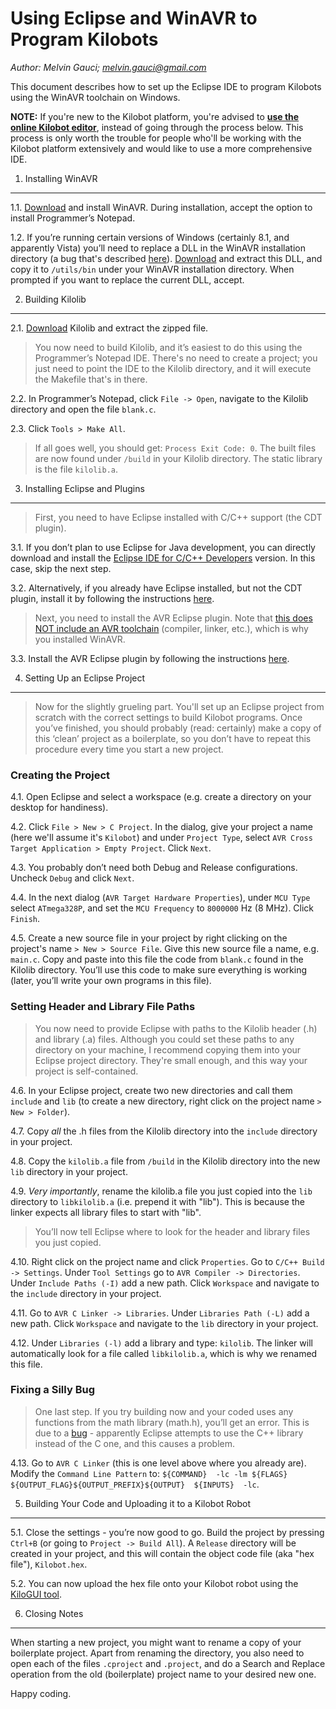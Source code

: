 Using Eclipse and WinAVR to Program Kilobots
============================================
*Author: Melvin Gauci; melvin.gauci@gmail.com*

This document describes how to set up the Eclipse IDE to program Kilobots using the WinAVR toolchain on Windows.

**NOTE:** If you're new to the Kilobot platform, you're advised to **[use the online Kilobot editor](https://www.kilobotics.com/editor)**, instead of going through the process below. This process is only worth the trouble for people who'll be working with the Kilobot platform extensively and would like to use a more comprehensive IDE.

1. Installing WinAVR
--------------------

1.1. [Download](http://winavr.sourceforge.net/) and install WinAVR. During installation, accept the option to install Programmer’s Notepad.

1.2. If you’re running certain versions of Windows (certainly 8.1, and apparently Vista) you’ll need to replace a DLL in the WinAVR installation directory (a bug that's described [here](http://www.avrfreaks.net/forum/windows-81-compilation-error)). [Download](http://www.madwizard.org/download/electronics/msys-1.0-vista64.zip) and extract this DLL, and copy it to `/utils/bin` under your WinAVR installation directory. When prompted if you want to replace the current DLL, accept.

2. Building Kilolib
-------------------

2.1. [Download](https://github.com/acornejo/kilolib) Kilolib and extract the zipped file.

> You now need to build Kilolib, and it’s easiest to do this using the Programmer’s Notepad IDE. There's no need to create a project; you just need to point the IDE to the Kilolib directory, and it will execute the Makefile that's in there.

2.2. In Programmer’s Notepad, click `File -> Open`, navigate to the Kilolib directory and open the file `blank.c`. 

2.3. Click `Tools > Make All`.

> If all goes well, you should get: `Process Exit Code: 0`. The built files are now found under `/build` in your Kilolib directory. The static library is the file `kilolib.a`.

3. Installing Eclipse and Plugins
---------------------------------
> First, you need to have Eclipse installed with C/C++ support (the CDT plugin).

3.1. If you don’t plan to use Eclipse for Java development, you can directly download and install the [Eclipse IDE for C/C++ Developers](http://eclipse.org/downloads/packages/eclipse-ide-cc-developers/lunasr2) version. In this case, skip the next step.

3.2. Alternatively, if you already have Eclipse installed, but not the CDT plugin, install it by following the instructions [here](http://eclipse.org/cdt/downloads.php).

> Next, you need to install the AVR Eclipse plugin. Note that [this does NOT include an AVR toolchain](http://avr-eclipse.sourceforge.net/wiki/index.php/The_AVR_GCC_Toolchain) (compiler, linker, etc.), which is why you installed WinAVR.

3.3. Install the AVR Eclipse plugin by following the instructions [here](http://avr-eclipse.sourceforge.net/wiki/index.php/Plugin_Download).
 
4. Setting Up an Eclipse Project
--------------------------------
> Now for the slightly grueling part. You'll set up an Eclipse project from scratch with the correct settings to build Kilobot programs. Once you’ve finished, you should probably (read: certainly) make a copy of this ‘clean’ project as a boilerplate, so you don’t have to repeat this procedure every time you start a new project.

### Creating the Project

4.1. Open Eclipse and select a workspace (e.g. create a directory on your desktop for handiness).

4.2. Click `File > New > C Project`. In the dialog, give your project a name (here we'll assume it's `Kilobot`) and under `Project Type`, select `AVR Cross Target Application > Empty Project`. Click `Next`.

4.3. You probably don’t need both Debug and Release configurations. Uncheck `Debug` and click `Next`.

4.4. In the next dialog (`AVR Target Hardware Properties`), under `MCU Type` select `ATmega328P`, and set the `MCU Frequency` to `8000000` Hz (8 MHz). Click `Finish`.

4.5. Create a new source file in your project by right clicking on the project's name `> New > Source File`. Give this new source file a name, e.g. `main.c`. Copy and paste into this file the code from `blank.c` found in the Kilolib directory. You’ll use this code to make sure everything is working (later, you’ll write your own programs in this file).

### Setting Header and Library File Paths

> You now need to provide Eclipse with paths to the Kilolib header (.h) and library (.a) files. Although you could set these paths to any directory on your machine, I recommend copying them into your Eclipse project directory. They're small enough, and this way your project is self-contained.

4.6. In your Eclipse project, create two new directories and call them `include` and `lib` (to create a new directory, right click on the project name `> New > Folder`). 

4.7. Copy *all* the .h files from the Kilolib directory into the `include` directory in your project. 

4.8. Copy the `kilolib.a` file from `/build` in the Kilolib directory into the new `lib` directory in your project. 

4.9. *Very importantly*, rename the kilolib.a file you just copied into the `lib` directory to `libkilolib.a` (i.e. prepend it with "lib"). This is because the linker expects all library files to start with "lib".

> You’ll now tell Eclipse where to look for the header and library files you just copied.

4.10. Right click on the project name and click `Properties`.  Go to `C/C++ Build -> Settings`. Under `Tool Settings` go to `AVR Compiler -> Directories`. Under `Include Paths (-I)` add a new path. Click `Workspace` and navigate to the `include` directory in your project.

4.11. Go to `AVR C Linker -> Libraries`. Under `Libraries Path (-L)` add a new path. Click `Workspace` and navigate to the `lib` directory in your project.

4.12. Under `Libraries (-l)` add a library and type: `kilolib`. The linker will automatically look for a file called `libkilolib.a`, which is why we renamed this file.

### Fixing a Silly Bug

> One last step. If you try building now and your coded uses any functions from the math library (math.h), you’ll get an error. This is due to a [bug](http://forum.arduino.cc/index.php?topic=40215.0) - apparently Eclipse attempts to use the C++ library instead of the C one, and this causes a problem.

4.13. Go to `AVR C Linker` (this is one level above where you already are). Modify the `Command Line Pattern` to:
`${COMMAND}  -lc -lm ${FLAGS} ${OUTPUT_FLAG}${OUTPUT_PREFIX}${OUTPUT}  ${INPUTS}  -lc`.

5. Building Your Code and Uploading it to a Kilobot Robot
---------------------------------------------------------

5.1. Close the settings - you’re now good to go. Build the project by pressing `Ctrl+B` (or going to `Project -> Build All`). A `Release` directory will be created in your project, and this will contain the object code file (aka "hex file"), `Kilobot.hex`.

5.2. You can now upload the hex file onto your Kilobot robot using the [KiloGUI tool](https://github.com/acornejo/kilogui).

6. Closing Notes
----------------
When starting a new project, you might want to rename a copy of your boilerplate project. Apart from renaming the directory, you also need to open each of the files `.cproject` and `.project`, and do a Search and Replace operation from the old (boilerplate) project name to your desired new one.

Happy coding.
